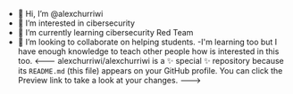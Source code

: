 - 👋 Hi, I’m @alexchurriwi
- 👀 I’m interested in cibersecurity
- 🌱 I’m currently learning cibersecurity Red Team
- 💞️ I’m looking to collaborate on helping students.
-I'm learning too but I have enough knowledge to teach other people how is interested in this too.
<---
alexchurriwi/alexchurriwi is a ✨ special ✨ repository because its `README.md` (this file) appears on your GitHub profile.
You can click the Preview link to take a look at your changes.
--->
